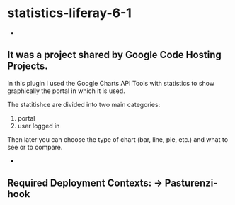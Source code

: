 # statistics-liferay-6-1
-
It was a project shared by Google Code Hosting Projects.
-

In this plugin I used the Google Charts API Tools with statistics to show graphically the portal in which it is used. 

The statitishce are divided into two main categories: 
1) portal 
2) user logged in 

Then later you can choose the type of chart (bar, line, pie, etc.) and what to see or to compare.

-
Required Deployment Contexts:
 -> Pasturenzi-hook
-
